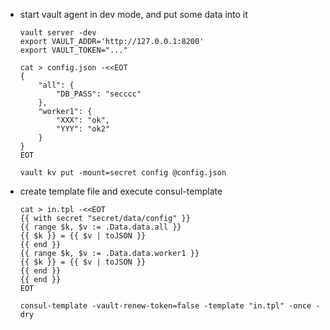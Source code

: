 - start vault agent in dev mode, and put some data into it
    ```
    vault server -dev
    export VAULT_ADDR='http://127.0.0.1:8200'
    export VAULT_TOKEN="..."

    cat > config.json -<<EOT
    {
        "all": {
            "DB_PASS": "secccc"
        },
        "worker1": {
            "XXX": "ok",
            "YYY": "ok2"
        }
    }
    EOT

    vault kv put -mount=secret config @config.json
    ```

- create template file and execute consul-template
    ```
    cat > in.tpl -<<EOT
    {{ with secret "secret/data/config" }}
    {{ range $k, $v := .Data.data.all }}
    {{ $k }} = {{ $v | toJSON }}
    {{ end }}
    {{ range $k, $v := .Data.data.worker1 }}
    {{ $k }} = {{ $v | toJSON }}
    {{ end }}
    {{ end }}
    EOT

    consul-template -vault-renew-token=false -template "in.tpl" -once -dry
    ```
